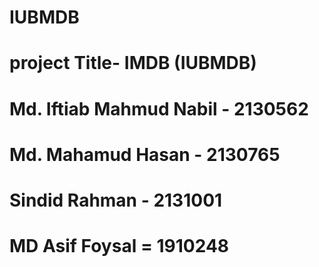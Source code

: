 # IUBMDB
# project Title- IMDB (IUBMDB)
# Md. Iftiab Mahmud Nabil - 2130562
# Md. Mahamud Hasan - 2130765
# Sindid Rahman - 2131001
# MD Asif Foysal = 1910248
